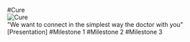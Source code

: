 #Cure
 <br>
![Cure](http://www.mediafire.com/convkey/4d36/40hzip52ed334c72g.jpg) <br>
 "We want to connect in the simplest way the doctor with you” <br>
 [Presentation]
#Milestone 1
#Milestone 2
#Milestone 3
